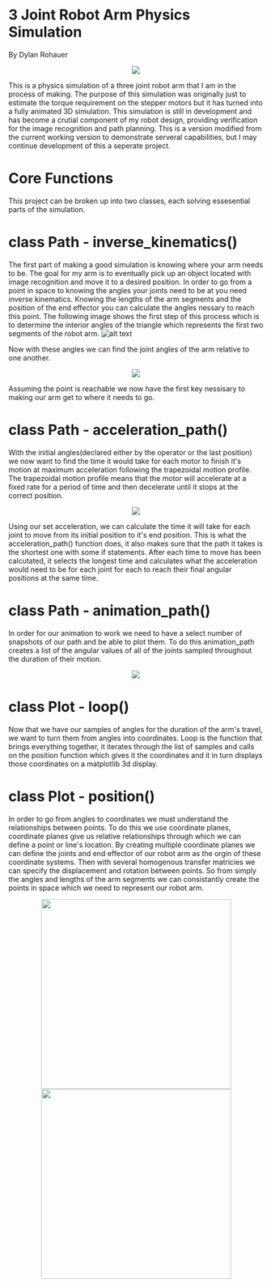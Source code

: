 # 3 Joint Robot Arm Physics Simulation
By Dylan Rohauer
 <p align="center">
   <img src="https://github.com/RohauerRobotics/robotarm/blob/working/physics%20simulation/images/header_image.PNG" align="centre">
 </p>
This is a physics simulation of a three joint robot arm that I am in the process of making. The purpose of this simulation was originally just to estimate the torque requirement on the stepper motors but it has turned into a fully animated 3D simulation. This simulation is still in development and has become a crutial component of my robot design, providing verification for the image recognition and path planning. This is a version modified from the current working version to demonstrate serveral capabilities, but I may continue development of this a seperate project.

# Core Functions
This project can be broken up into two classes, each solving essesential parts of the simulation.

# class Path - inverse_kinematics()

The first part of making a good simulation is knowing where your arm needs to be. The goal for my arm is to eventually pick up an object located with image recognition and move it to a desired position. In order to go from a point in space to knowing the angles your joints need to be at you need inverse kinematics. Knowing the lengths of the arm segments and the position of the end effector you can calculate the angles nessary to reach this point. The following image shows the first step of this process which is to determine the interior angles of the triangle which represents the first two segments of the robot arm.
![alt text](https://github.com/RohauerRobotics/robotarm/blob/working/physics%20simulation/images/arm_triangle.png?raw=True)

Now with these angles we can find the joint angles of the arm relative to one another.
<p align="center">
   <img src="https://github.com/RohauerRobotics/robotarm/blob/working/physics%20simulation/images/arm_angles.png" align="centre">
 </p>

Assuming the point is reachable we now have the first key nessisary to making our arm get to where it needs to go.

# class Path - acceleration_path()

With the initial angles(declared either by the operator or the last position) we now want to find the time it would take for each motor to finish it's motion at maximum acceleration following the trapezoidal motion profile. The trapezoidal motion profile means that the motor will accelerate at a fixed rate for a period of time and then decelerate until it stops at the correct position. 
<p align="center">
   <img src="https://github.com/RohauerRobotics/robotarm/blob/working/physics%20simulation/images/motion_profile.png" align="centre">
 </p>

Using our set acceleration, we can calculate the time it will take for each joint to move from its initial position to it's end position. This is what the acceleration_path() function does, it also makes sure that the path it takes is the shortest one with some if statements. After each time to move has been calcutated, it selects the longest time and calculates what the acceleration would need to be for each joint for each to reach their final angular positions at the same time. 

# class Path - animation_path()

In order for our animation to work we need to have a select number of snapshots of our path and be able to plot them. To do this animation_path creates a list of the angular values of all of the joints sampled throughout the duration of their motion. 
<p align="center">
   <img src="https://github.com/RohauerRobotics/robotarm/blob/working/physics%20simulation/images/path_sampling.png" align="centre">
 </p>

# class Plot - loop()

Now that we have our samples of angles for the duration of the arm's travel, we want to turn them from angles into coordinates. Loop is the function that brings everything together, it iterates through the list of samples and calls on the position function which gives it the coordinates and it in turn displays those coordinates on a matplotlib 3d display. 

# class Plot - position() 

In order to go from angles to coordinates we must understand the relationships between points. To do this we use coordinate planes, coordinate planes give us relative relationships through which we can define a point or line's location. By creating multiple coordinate planes we can define the joints and end effector of our robot arm as the orgin of these coordinate systems. Then with several homogenous transfer matricies we can specify the displacement and rotation between points. So from simply the angles and lengths of the arm segments we can consistantly create the points in space which we need to represent our robot arm.
 <p align="center">
   <img src="https://github.com/RohauerRobotics/robotarm/blob/working/physics%20simulation/images/rotation_matrix.png" align="centre" width="375" >
  <img src="https://github.com/RohauerRobotics/robotarm/blob/working/physics%20simulation/images/frame_displacement.png" align="centre" width="375" >
 </p>
